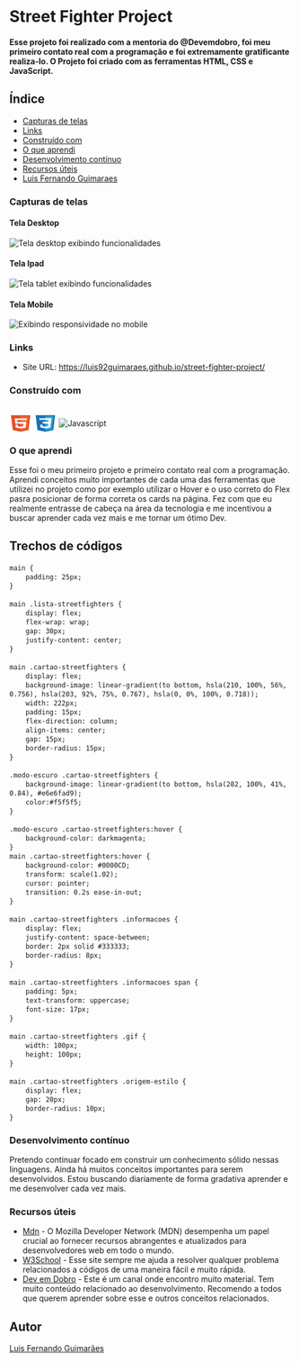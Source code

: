 # Street Fighter Project


#### Esse projeto foi realizado com a mentoria do @Devemdobro, foi meu primeiro contato real com a programação e foi extremamente gratificante realiza-lo. O Projeto foi criado com as ferramentas HTML, CSS e JavaScript.

## Índice

- [Capturas de telas](#capturas-de-telas)
- [Links](#links)
- [Construído com](#construído-com)
- [O que aprendi](#o-que-aprendi)
- [Desenvolvimento contínuo](#desenvolvimento-contínuo)
- [Recursos úteis](#recursos-úteis)
- [Luis Fernando Guimaraes](#autor)

### Capturas de telas

#### Tela Desktop

<img src="./src/imagens/desktop.gif" alt="Tela desktop exibindo funcionalidades">

#### Tela Ipad

<img src="./src/imagens/ipad.gif" alt="Tela tablet exibindo funcionalidades">

#### Tela Mobile

<img src="./src/imagens/mobile.gif" alt="Exibindo responsividade no mobile">

### Links

- Site URL: https://luis92guimaraes.github.io/street-fighter-project/

### Construído com

<div style="display: inline_block"><br>
  <img align="center" alt="HTML" height="30" width="40" src="https://raw.githubusercontent.com/devicons/devicon/master/icons/html5/html5-original.svg">
  <img align="center" alt="CSS" height="30" width="40" src="https://raw.githubusercontent.com/devicons/devicon/master/icons/css3/css3-original.svg">  
  <img align="center" alt= "Javascript" height="30" width="40" src=https://raw.githubusercontent.com/jmnote/z-icons/master/svg/javascript.svg     
</div>

### O que aprendi

Esse foi o meu primeiro projeto e primeiro contato real com a programação. Aprendi conceitos muito importantes de cada uma das ferramentas que utilizei no projeto como por exemplo utilizar o Hover e o uso correto do Flex pasra posicionar de forma correta os cards na página. Fez com que eu realmente entrasse de cabeça na área da tecnologia e me incentivou a buscar aprender cada vez mais e me tornar um ótimo Dev.

## Trechos de códigos

```
main {
    padding: 25px;
}

main .lista-streetfighters {
    display: flex;
    flex-wrap: wrap;
    gap: 30px;
    justify-content: center;
}

main .cartao-streetfighters {
    display: flex;
    background-image: linear-gradient(to bottom, hsla(210, 100%, 56%, 0.756), hsla(203, 92%, 75%, 0.767), hsla(0, 0%, 100%, 0.718));
    width: 222px;
    padding: 15px;
    flex-direction: column;
    align-items: center;
    gap: 15px;
    border-radius: 15px;
}

.modo-escuro .cartao-streetfighters {
    background-image: linear-gradient(to bottom, hsla(282, 100%, 41%, 0.84), #e6e6fad9);
    color:#f5f5f5;
} 

.modo-escuro .cartao-streetfighters:hover {
    background-color: darkmagenta;
}
main .cartao-streetfighters:hover {
    background-color: #0000CD;
    transform: scale(1.02);
    cursor: pointer;
    transition: 0.2s ease-in-out;
}

main .cartao-streetfighters .informacoes {
    display: flex;
    justify-content: space-between;
    border: 2px solid #333333;
    border-radius: 8px;
}

main .cartao-streetfighters .informacoes span {
    padding: 5px;
    text-transform: uppercase;
    font-size: 17px;
}

main .cartao-streetfighters .gif {
    width: 100px;
    height: 100px;
}

main .cartao-streetfighters .origem-estilo {
    display: flex;
    gap: 20px;
    border-radius: 10px;
}

```

### Desenvolvimento contínuo

Pretendo continuar focado em construir um conhecimento sólido nessas linguagens. Ainda há muitos conceitos importantes para serem desenvolvidos. Estou buscando diariamente de forma gradativa aprender e me desenvolver cada vez mais.

### Recursos úteis

- [Mdn](https://developer.mozilla.org/en-US/) - O Mozilla Developer Network (MDN) desempenha um papel crucial ao fornecer recursos abrangentes e atualizados para desenvolvedores web em todo o mundo.
- [W3School](https://www.w3schools.com/css/default.asp) - Esse site sempre me ajuda a resolver qualquer problema relacionados a códigos de uma maneira fácil e muito rápida.
- [Dev em Dobro](https://www.youtube.com/@DevemDobro) - Este é um canal onde encontro muito material. Tem muito conteúdo relacionado ao desenvolvimento. Recomendo a todos que querem aprender sobre esse e outros conceitos relacionados.

## Autor

[Luis Fernando Guimarães](https://www.linkedin.com/in/luisfguimaraes/)